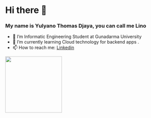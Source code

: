 # Hi there 👋
### My name is Yulyano Thomas Djaya, you can call me Lino

- 🔭 I’m Informatic Engineering Student at Gunadarma University
- 🌱 I’m currently learning Cloud technology for backend apps .
- 📫 How to reach me: [Linkedin](https://www.linkedin.com/in/yulyano-thomas-djaya-8326b6142/)
 
<p align="left">
<a href="https://github.com/linothomas14">
  <img height="180em" src="https://github-readme-stats-eight-theta.vercel.app/api?username=gilangadhan&show_icons=true&theme=algolia&include_all_commits=true&count_private=true"/>
<!--   <img height="180em" src="https://github-readme-stats-eight-theta.vercel.app/api/top-langs/?username=gilangadhan&layout=compact&langs_count=8&theme=algolia"/>
</a> -->
</p>
